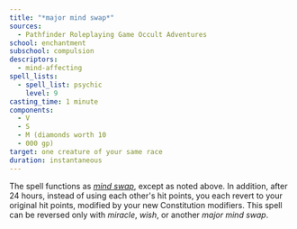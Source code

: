 ```yaml
---
title: "*major mind swap*"
sources:
  - Pathfinder Roleplaying Game Occult Adventures
school: enchantment
subschool: compulsion
descriptors:
  - mind-affecting
spell_lists:
  - spell_list: psychic
    level: 9
casting_time: 1 minute
components:
  - V
  - S
  - M (diamonds worth 10
  - 000 gp)
target: one creature of your same race
duration: instantaneous
---
```


The spell functions as [*mind swap*](/spells/mind-swap/), except as noted above. In addition, after 24 hours, instead of using each other's hit points, you each revert to your original hit points, modified by your new Constitution modifiers. This spell can be reversed only with *miracle*, *wish*, or another *major mind swap*.

